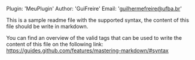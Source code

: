 Plugin: 'MeuPlugin'
Author: 'GuiFreire'
Email: 'guilhermefreire@ufba.br'

This is a sample readme file with the supported syntax, the content of this file should be write in markdown.

You can find an overview of the valid tags that can be used to write the content of this file on the following link:
https://guides.github.com/features/mastering-markdown/#syntax
